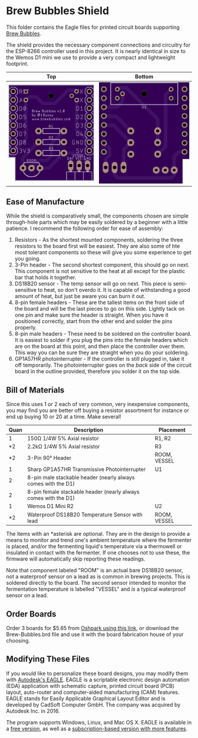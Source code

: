 # Brew Bubbles Shield

This folder contains the Eagle files for printed circuit boards supporting [Brew Bubbles](https://www.brewbubbles.com/).

The shield provides the necessary component connections and circuitry for the ESP-8266 controller used in this project.  It is nearly identical in size to the Wemos D1 mini we use to provide a very compact and lightweight footprint.

| **Top** | **Bottom** |
|---|---|
| ![](Top.png) | ![](Bottom.png) |

## Ease of Manufacture

While the shield is comparatively small, the components chosen are simple through-hole parts which may be easily soldered by a beginner with a little patience.  I recommend the following order for ease of assembly:

1. Resistors - As the shortest mounted components, soldering the three resistors to the board first will be easiest.  They are also some of hte most tolerant components so these will give you some experience to get you going.
2. 3-Pin header - The second shortest component, this should go on next.  This component is not sensitive to the heat at all except for the plastic bar that holds it together.  
3. DS18B20 sensor - The temp sensor will go on next.  This piece is semi-sensitive to heat, so don't overdo it.  It is capable of withstanding a good amount of heat, but just be aware you can burn it out.
4. 8-pin female headers - These are the tallest items on the front side of the board and will be the last pieces to go on this side.  Lightly tack on one pin and make sure the header is straight.  When you have it positioned correctly, start from the other end and solder the pins properly.
5. 8-pin male headers - These need to be soldered on the controller board.  It is easiest to solder if you plug the pins into the female headers which are on the board at this point, and then place the controller over them.  This way you can be sure they are straight when you do your soldering.
5. GP1A57HR photointerrupter - If the controller is still plugged in, take it off temporarily.  The photointerrupter goes on the *back* side of the circuit board in the outline provided, therefore you solder it on the top side.

## Bill of Materials

Since this uses 1 or 2 each of very common, very inexpensive components, you may find you are better off buying a resistor assortment for instance or end up buying 10 or 20 at a time.  Make several!

| **Quan** | **Description** | **Placement** |
|---|---|---|
| 1 | 150Ω 1/4W 5%  Axial resistor | R1, R2 |
| *2 | 2.2kΩ 1/4W 5% Axial resistor | R3 |
| *2 | 3-Pin 90° Header | ROOM, VESSEL |
| 1 | Sharp GP1A57HR Transmissive Photointerrupter | U1 |
| 2 | 8-pin male stackable header (nearly always comes with the D1) |  |
| 2 | 8-pin female stackable header (nearly always comes with the D1) |  |
| 1 | Wemos D1 Mini R2 | U2 |
| *2 | Waterproof DS18B20 Temperature Sensor with lead | ROOM, VESSEL |

The items with an *asterisk are optional.  They are in the design to provide a means to monitor and trend one's ambient temperature where the fermenter is placed, and/or the fermenting liquid's temperature via a thermowell or insulated in contact with the fermenter.  If one chooses not to use these, the firmware will automatically skip reporting these readings.

Note that component labeled "ROOM" is an actual bare DS18B20 sensor, not a waterproof sensor on a lead as is common in brewing projects.  This is soldered directly to the board.  The second sensor intended to monitor the fermentation temperature is labelled "VESSEL" and *is* a typical waterproof sensor on a lead.

## Order Boards

Order 3 boards for $5.65 from [Oshpark using this link](https://oshpark.com/shared_projects/NbyG1Xje), or download the Brew-Bubbles.brd file and use it with the board fabrication house of your choosing.

## Modifying These Files
If you would like to personalize these board designs, you may modify them with [Autodesk's EAGLE](https://www.autodesk.com/products/eagle/overview). EAGLE is a scriptable electronic design automation (EDA) application with schematic capture, printed circuit board (PCB) layout, auto-router and computer-aided manufacturing (CAM) features. EAGLE stands for Easily Applicable Graphical Layout Editor and is developed by CadSoft Computer GmbH. The company was acquired by Autodesk Inc. in 2016.  

The program supports Windows, Linux, and Mac OS X.  EAGLE is available in a [free version](https://www.autodesk.com/products/eagle/free-download), as well as a [subscription-based version with more features](https://www.autodesk.com/products/eagle/compare).

